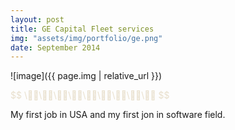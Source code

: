 ```yaml
---
layout: post
title: GE Capital Fleet services
img: "assets/img/portfolio/ge.png"
date: September 2014
---
```


![image]({{ page.img | relative_url }})

<p style="color:#e8dfcc" > $$ \🕵️‍♀️\🕵️‍♀️\🕵️‍♀️\🕵️‍♀️\🕵️‍♀️\🕵️‍♀️\🕵️‍♀️\🕵️‍♀️\🕵️‍♀️ $$ </p>




My first job in USA and my first jon in software field.

